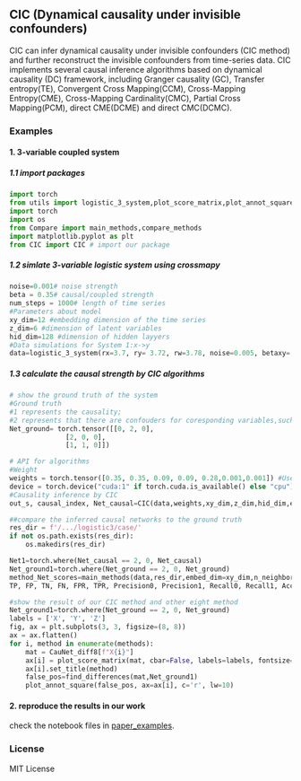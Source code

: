 ## CIC (Dynamical causality under invisible confounders)
CIC can infer dynamical causality under invisible confounders (CIC method) and further reconstruct the invisible confounders from time-series data.
CIC implements several causal inference algorithms based on dynamical causality (DC) framework, including Granger causality (GC), Transfer entropy(TE), Convergent Cross Mapping(CCM), Cross-Mapping Entropy(CME), Cross-Mapping Cardinality(CMC), Partial Cross Mapping(PCM), direct CME(DCME) and direct CMC(DCMC).

### Examples
#### 1. 3-variable coupled system
##### 1.1 import packages
```python
import torch
from utils import logistic_3_system,plot_score_matrix,plot_annot_square,find_differences
import torch
import os
from Compare import main_methods,compare_methods
import matplotlib.pyplot as plt
from CIC import CIC # import our package
```

##### 1.2 simlate 3-variable logistic system using crossmapy
```python
noise=0.001# noise strength
beta = 0.35# causal/coupled strength
num_steps = 1000# length of time series
#Parameters about model
xy_dim=12 #embedding dimension of the time series
z_dim=6 #dimension of latent variables
hid_dim=128 #dimension of hidden layyers
#Data simulations for System 1:x->y
data=logistic_3_system(rx=3.7, ry= 3.72, rw=3.78, noise=0.005, betaxy= 0, betaxz=0.35, betayx=0, betayz=0.35, num_steps=5000)

```
##### 1.3 calculate the causal strength by CIC algorithms
```python
# show the ground truth of the system
#Ground truth
#1 represents the causality; 
#2 represents that there are confouders for coresponding variables,such as confounder of node 1 and node 2.
Net_ground= torch.tensor([[0, 2, 0],
              [2, 0, 0],
              [1, 1, 0]])
```

```python
# API for algorithms 
#Weight
weights = torch.tensor([0.35, 0.35, 0.09, 0.09, 0.28,0.001,0.001]) #Users can fine-tune the weight according to data.
device = torch.device("cuda:1" if torch.cuda.is_available() else "cpu")
#Causality inference by CIC
out_s, causal_index, Net_causal=CIC(data,weights,xy_dim,z_dim,hid_dim,embedding_dim=xy_dim,time_delay=1,T=1,num_epochs=50,device=device)
```

```python
##compare the inferred causal networks to the ground truth
res_dir = f'/.../logistic3/case/'
if not os.path.exists(res_dir):
    os.makedirs(res_dir)

Net1=torch.where(Net_causal == 2, 0, Net_causal)
Net_ground1=torch.where(Net_ground == 2, 0, Net_ground)
method_Net_scores=main_methods(data,res_dir,embed_dim=xy_dim,n_neighbor=3,n_excluded = 0)
TP, FP, TN, FN, FPR, TPR, Precision0, Precision1, Recall0, Recall1, Accuracy,  roc_auc,methods,CauNet_diff8,Causal_diff8,thrs=compare_methods(res_dir,Net_ground1,causal_index, Net1,num=5)

#show the result of our CIC method and other eight method
Net_ground1=torch.where(Net_ground == 2, 0, Net_ground)
labels = ['X', 'Y', 'Z']
fig, ax = plt.subplots(3, 3, figsize=(8, 8))
ax = ax.flatten()
for i, method in enumerate(methods):
    mat = CauNet_diff8[f"X{i}"]
    ax[i] = plot_score_matrix(mat, cbar=False, labels=labels, fontsize=8, ticklabel_rotation=45, annot=True, ax=ax[i])
    ax[i].set_title(method)
    false_pos=find_differences(mat,Net_ground1)
    plot_annot_square(false_pos, ax=ax[i], c='r', lw=10)
```


#### 2. reproduce the results in our work
check the notebook files in [paper_examples](hhttps://github.com/JinlingY/CIC/tree/master/paper_examples).


### License
MIT License